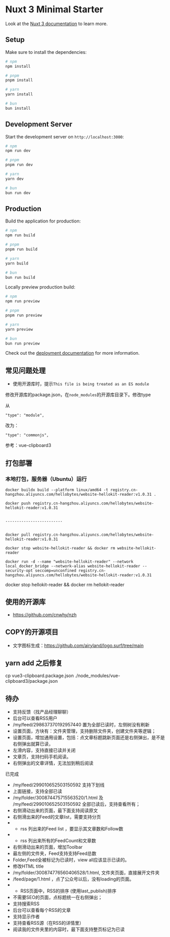 # Nuxt 3 Minimal Starter

Look at the [Nuxt 3 documentation](https://nuxt.com/docs/getting-started/introduction) to learn more.

## Setup

Make sure to install the dependencies:

```bash
# npm
npm install

# pnpm
pnpm install

# yarn
yarn install

# bun
bun install
```

## Development Server

Start the development server on `http://localhost:3000`:

```bash
# npm
npm run dev

# pnpm
pnpm run dev

# yarn
yarn dev

# bun
bun run dev
```

## Production

Build the application for production:

```bash
# npm
npm run build

# pnpm
pnpm run build

# yarn
yarn build

# bun
bun run build
```

Locally preview production build:

```bash
# npm
npm run preview

# pnpm
pnpm run preview

# yarn
yarn preview

# bun
bun run preview
```

Check out the [deployment documentation](https://nuxt.com/docs/getting-started/deployment) for more information.

## 常见问题处理

- 使用开源库时，提示`This file is being treated as an ES module`

修改开源库的package.json，在`node_modules`的开源库目录下。修改type


从

```
"type": "module",
```

改为：

```
"type": "commonjs",
```

参考：vue-clipboard3


## 打包部署

### 本地打包，服务器（Ubuntu）运行

```
docker buildx build --platform linux/amd64 -t registry.cn-hangzhou.aliyuncs.com/hellobytes/website-hellokit-reader:v1.0.31 .

docker push registry.cn-hangzhou.aliyuncs.com/hellobytes/website-hellokit-reader:v1.0.31


-------------------------


docker pull registry.cn-hangzhou.aliyuncs.com/hellobytes/website-hellokit-reader:v1.0.31

docker stop website-hellokit-reader && docker rm website-hellokit-reader

docker run -d --name "website-hellokit-reader" --network local_docker_bridge --network-alias website-hellokit-reader --security-opt seccomp=unconfined registry.cn-hangzhou.aliyuncs.com/hellobytes/website-hellokit-reader:v1.0.31
```

docker stop hellokit-reader && docker rm hellokit-reader



## 使用的开源库

- https://github.com/cnwhy/nzh

## COPY的开源项目

- 文字图标生成：https://github.com/airyland/logo.surf/tree/main

## yarn add 之后修复

cp vue3-clipboard.package.json ./node_modules/vue-clipboard3/package.json


## 待办

- 支持反馈（找产品经理聊聊）
- 后台可以查看RSS用户
- /my/feed/298637370192957440 置为全部已读时，左侧树没有刷新
- 设置页面，方块有：文件夹管理，支持删除文件夹，创建文件夹等逻辑；
- 设置页面，增加通用设置，包括：点文章标题跳新页面还是右侧弹出，是不是右侧弹出就算已读，
- 左滑内容，支持直接已读并关闭
- 文章页，支持扫码手机阅读。
- 右侧弹出的文章详情，无法加到稍后阅读



已完成

- /my/feed/299010652503150592 支持下划线
- 上面链接，支持全部已读
- /my/folder/300874475715563520/1.html 及  /my/feed/299010652503150592 全部已读后，支持查看所有；
- 右侧滑动出来的页面，最下面支持阅读原文
- 右侧滑出来的Feed的文章list，需要支持分页
- + rss 列出来的Feed list ，要显示其文章数和Follow数
- + rss 列出来所有的FeedCount和文章数
- 右侧滑动出来的页面，增加Toolbar
- 最左侧的文件夹，Feed支持支持Feed总数
- Folder,Feed全被标记为已读时，view all应该显示已读的。
- 修改HTML title
- /my/folder/300874776560406528/1.html, 文件夹页面，直接展开文件夹
- /feed/page/1.html ，点了公众号以后，没有loading的页面。
- + RSS页面中，RSS的排序 (使用last_publish)排序
- 不需要SEO的页面，点标题统一在右侧弹出；
- 支持搜索RSS
- 后台可以查看每个RSS的文章
- 支持显示作者
- 支持查看RSS源（在RSS的详情里）
- 阅读我的文件夹里的内容时，最下面支持整页标记为已读